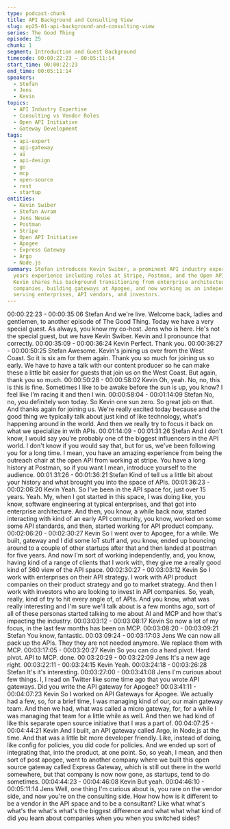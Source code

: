 ```yaml
---
type: podcast-chunk
title: API Background and Consulting View
slug: ep25-01-api-background-and-consulting-view
series: The Good Thing
episode: 25
chunk: 1
segment: Introduction and Guest Background
timecode: 00:00:22:23 – 00:05:11:14
start_time: 00:00:22:23
end_time: 00:05:11:14
speakers:
  - Stefan
  - Jens
  - Kevin
topics:
  - API Industry Expertise
  - Consulting vs Vendor Roles
  - Open API Initiative
  - Gateway Development
tags:
  - api-expert
  - api-gateway
  - ai
  - api-design
  - go
  - mcp
  - open-source
  - rest
  - startup
entities:
  - Kevin Swiber
  - Stefan Avram
  - Jens Neuse
  - Postman
  - Stripe
  - Open API Initiative
  - Apogee
  - Express Gateway
  - Argo
  - Node.js
summary: Stefan introduces Kevin Swiber, a prominent API industry expert with 15+
  years experience including roles at Stripe, Postman, and the Open API Initiative.
  Kevin shares his background transitioning from enterprise architecture to API product
  companies, building gateways at Apogee, and now working as an independent consultant
  serving enterprises, API vendors, and investors.
---
```


00:00:22:23 - 00:00:35:06
Stefan
And we're live. Welcome back, ladies and gentlemen, to another episode of The Good Thing.
Today we have a very special guest. As always, you know my co-host. Jens who is here. He's
not the special guest, but we have Kevin Swiber. Kevin and I pronounce that correctly.
00:00:35:09 - 00:00:36:24
Kevin
Perfect. Thank you.
00:00:36:27 - 00:00:50:25
Stefan
Awesome. Kevin's joining us over from the West Coast. So it is six am for them again. Thank
you so much for joining us so early. We have to have a talk with our content producer so he can
make these a little bit easier for guests that join us on the West Coast. But again, thank you so
much.
00:00:50:28 - 00:00:58:02
Kevin
Oh, yeah. No, no, this is this is fine. Sometimes I like to be awake before the sun is up, you
know? I feel like I'm racing it and then I win.
00:00:58:04 - 00:01:14:09
Stefan
No, no, you definitely won today. So Kevin one sun zero. So great job on that. And thanks again
for joining us. We're really excited today because and the good thing we typically talk about just
kind of like technology, what's happening around in the world. And then we really try to focus it
back on what we specialize in with APIs.
00:01:14:09 - 00:01:31:26
Stefan
And I don't know, I would say you're probably one of the biggest influencers in the API world. I
don't know if you would say that, but for us, we've been following you for a long time. I mean,
you have an amazing experience from being the outreach chair at the open API from working at
stripe. You have a long history at Postman, so if you want I mean, introduce yourself to the
audience.
00:01:31:26 - 00:01:36:21
Stefan
Kind of tell us a little bit about your history and what brought you into the space of APIs.
00:01:36:23 - 00:02:06:20
Kevin
Yeah. So I've been in the API space for, just over 15 years. Yeah. My, when I got started in this
space, I was doing like, you know, software engineering at typical enterprises, and that got into
enterprise architecture. And then, you know, a while back now, started interacting with kind of an
early API community, you know, worked on some some API standards, and then, started
working for API product company.
00:02:06:20 - 00:02:30:27
Kevin
So I went over to Apogee, for a while. We built, gateway and I did some IoT stuff and, you know,
ended up bouncing around to a couple of other startups after that and then landed at postman
for five years. And now I'm sort of working independently, and, you know, having kind of a range
of clients that I work with, they give me a really good kind of 360 view of the API space.
00:02:30:27 - 00:03:03:12
Kevin
So I work with enterprises on their API strategy. I work with API product companies on their
product strategy and go to market strategy. And then I work with investors who are looking to
invest in API companies. So, yeah, really, kind of try to hit every angle of, of APIs. And you
know, what was really interesting and I'm sure we'll talk about is a few months ago, sort of all of
these personas started talking to me about AI and MCP and how that's impacting the industry.
00:03:03:12 - 00:03:08:17
Kevin
So now a lot of my focus, in the last few months has been on MCP.
00:03:08:20 - 00:03:09:21
Stefan
You know, fantastic.
00:03:09:24 - 00:03:17:03
Jens
We can now all pack up the APIs. They they are not needed anymore. We replace them with
MCP.
00:03:17:05 - 00:03:20:27
Kevin
So you can do a hard pivot. Hard pivot. API to MCP. done.
00:03:20:29 - 00:03:22:09
Jens
It's a new age right.
00:03:22:11 - 00:03:24:15
Kevin
Yeah.
00:03:24:18 - 00:03:26:28
Stefan
It's it's interesting.
00:03:27:00 - 00:03:41:08
Jens
I'm curious about few things. I, I read on Twitter like some time ago that you wrote API
gateways. Did you write the API gateway for Apogee?
00:03:41:11 - 00:04:07:23
Kevin
So I worked on API Gateways for Apogee. We actually had a few, so, for a brief time, I was
managing kind of our, our main gateway team. And then we had, what was called a micro
gateway, for, for a while I was managing that team for a little while as well. And then we had kind
of like this separate open source initiative that I was a part of.
00:04:07:25 - 00:04:44:21
Kevin
And I built, an API gateway called Argo, in Node.js at the time. And that was a little bit more
developer friendly. Like, instead of doing, like config for policies, you did code for policies. And
we ended up sort of integrating that, into the product, at one point. So, so yeah, I mean, and
then sort of post apogee, went to another company where we built this open source gateway
called Express Gateway, which is still out there in the world somewhere, but that company is
now now gone, as startups, tend to do sometimes.
00:04:44:23 - 00:04:46:08
Kevin
But yeah.
00:04:46:10 - 00:05:11:14
Jens
Well, one thing I'm curious about is, you rare on the vendor side, and now you're on the
consulting side. How how how is it different to be a vendor in the API space and to be a
consultant? Like what what's what's the what's what's the biggest difference and what what what
kind of did you learn about companies when you when you switched sides?